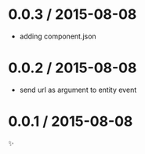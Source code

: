 
0.0.3 / 2015-08-08
==================

  * adding component.json

0.0.2 / 2015-08-08
==================

  * send url as argument to entity event

0.0.1 / 2015-08-08
==================

:sparkles:
